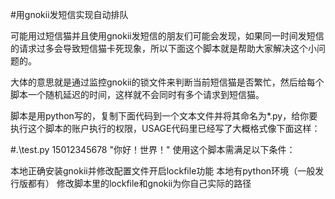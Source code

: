 #用gnokii发短信实现自动排队

可能用过短信猫并且使用gnokii发短信的朋友们可能会发现，如果同一时间发短信的请求过多会导致短信猫卡死现象，所以下面这个脚本就是帮助大家解决这个小问题的。

大体的意思就是通过监控gnokii的锁文件来判断当前短信猫是否繁忙，然后给每个脚本一个随机延迟的时间，这样就不会同时有多个请求到短信猫。

脚本是用python写的，复制下面代码到一个文本文件并将其命名为*.py，给你要执行这个脚本的账户执行的权限，USAGE代码里已经写了大概格式像下面这样：

#.\test.py 15012345678 "你好！世界！"
使用这个脚本需满足以下条件：

本地正确安装gnokii并修改配置文件开启lockfile功能
本地有python环境（一般发行版都有）
修改脚本里的lockfile和gnokii为你自己实际的路径
